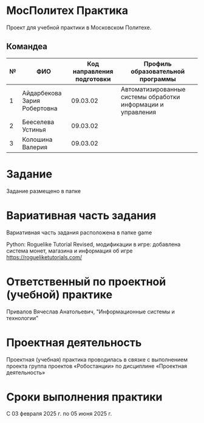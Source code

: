 # МосПолитех Практика
Проект для учебной практики в Московском Политехе.

## Командеа

| № | ФИО              | Код направления подготовки              | Профиль образовательной программы                                               |
|---|-----------------------------|------------------------------|-----------------------------------------------------|
| 1  | Айдарбекова Зария Робертовна| 09.03.02                    |Автоматизированные системы обработки информации и управления           |
| 2 | Бееселева Устинья           | 09.03.02                     |     |
| 3 | Колошина Валерия             | 09.03.02                    |             |

# Задание
Задание размещено в папке

# Вариативная часть задания
Вариативная часть задания расположена в папке game

Python: Roguelike Tutorial Revised, модификации в игре: добавлена система монет, магазина и информация об игре
https://rogueliketutorials.com/

# Ответственный по проектной (учебной) практике
Привалов Вячеслав Анатольевич, "Информационные системы и технологии"

# Проектная деятельность
Проектная (учебная) практика проводилась в связке с выполнением проекта группа проектов «Робостанции» по дисциплине «Проектная деятельность»

# Сроки выполнения практики
С 03 февраля 2025 г. по 05 июня 2025 г.
